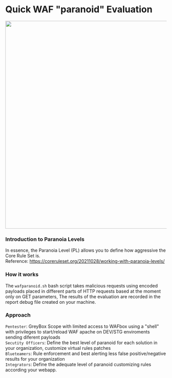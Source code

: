 # Quick WAF "paranoid" Evaluation 

<img src="https://user-images.githubusercontent.com/3140111/142721218-469e835e-cb27-4f17-913a-7aeb0665f905.png" width="650" height="650">

### Introduction to Paranoia Levels 

In essence, the Paranoia Level (PL) allows you to define how aggressive the Core Rule Set is. </br>
Reference: https://coreruleset.org/20211028/working-with-paranoia-levels/

### How it works 

The `wafparanoid.sh` bash script takes malicious requests using encoded payloads placed in different parts of HTTP requests based at the moment only on GET parameters, The results of the evaluation are recorded in the report debug file created on your machine.  
  
### Approach

`Pentester`: GreyBox Scope with limited access to WAFbox using a "shell" with privileges to start/reload WAF apache on DEV/STG enviroments sending diferent payloads</br>
`Secutity Officers`: Define the best level of paranoid for each solution  in your organization, customize virtual rules patches</br>
`Blueteamers`: Rule enforcement and best alerting less false positive/negative results for your organization</br>
`Integrators`: Define the adequate level of paranoid customizing rules according your webapp. </br>

